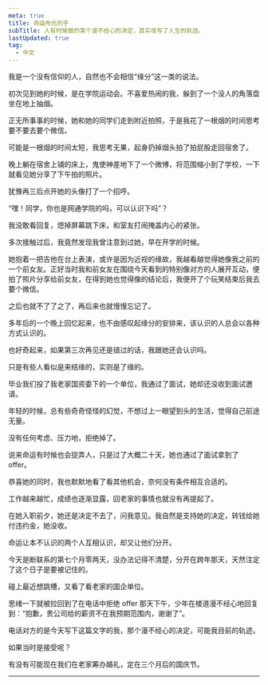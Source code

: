 ```yaml
---
meta: true
title: 命运布光的手
subTitle: 人有时候做的某个漫不经心的决定，其实改写了人生的轨迹。
lastUpdated: true
tag:
  - 中文
---
```


我是一个没有信仰的人，自然也不会相信“缘分”这一类的说法。

初次见到她的时候，是在学院运动会。不喜爱热闹的我，躲到了一个没人的角落盘坐在地上抽烟。

正无所事事的时候，她和她的同学们走到附近拍照，于是我花了一根烟的时间思考要不要去要个微信。

可能是一根烟的时间太短，我思考无果，起身扔掉烟头拍了拍屁股走回宿舍了。

晚上躺在宿舍上铺的床上，鬼使神差地下了一个微博，将范围缩小到了学校，一下就看见她分享了下午拍的照片。

犹豫再三后点开她的头像打了一个招呼。

“嘿！同学，你也是网通学院的吗，可以认识下吗”？

我没敢看回复，熄掉屏幕跳下床，和室友打闹掩盖内心的紧张。

多次接触过后，我竟然发现我曾注意到过她，早在开学的时候。

她抱着一把吉他在台上表演，或许是因为近视的缘故，我越看越觉得她像我之前的一个前女友。正好当时我和前女友在围绕今天看到的特别像对方的人展开互动，便拍了照片分享给前女友，在得到她也觉得像的结论后，我便开了个玩笑结束后我去要个微信。

之后也就不了了之了，再后来也就慢慢忘记了。

多年后的一个晚上回忆起来，也不由感叹起缘分的安排来，该认识的人总会以各种方式认识的。

也好奇起来，如果第三次再见还是错过的话，我跟她还会认识吗。

只是有些人看似是来结缘的，实则是了缘的。

毕业我们投了我老家国资委下的一个单位，我通过了面试，她却还没收到面试邀请。

年轻的时候，总有些奇奇怪怪的幻觉，不想过上一眼望到头的生活，觉得自己前途无量。

没有任何考虑、压力地，拒绝掉了。

说来命运有时候也会捉弄人，只是过了大概二十天，她也通过了面试拿到了 offer。

恭喜她的同时，我也默默地看了看其他机会，奈何没有条件相互合适的。

工作越来越忙，成绩也逐渐显露，回老家的事情也就没有再提起了。

在她入职前夕，她还是决定不去了，问我意见。我自然是支持她的决定，转钱给她付违约金，她没收。

命运让本不认识的两个人互相认识，却又让他们分开。

今天是断联系的第七个月零两天，没办法记得不清楚，分开在跨年那天，天然注定了这个日子是要被记住的。

碰上最近想跳槽，又看了看老家的国企单位。

思绪一下就被拉回到了在电话中拒绝 offer 那天下午，少年在楼道漫不经心地回复到：“抱歉，贵公司给的薪资不在我预期范围内，谢谢了”。

电话对方的是今天写下这篇文字的我，那个漫不经心的决定，可能我目前的轨迹。

如果当时是接受呢？

有没有可能现在我们在老家筹办婚礼，定在三个月后的国庆节。

---

<div style="height:20px;"></div>
